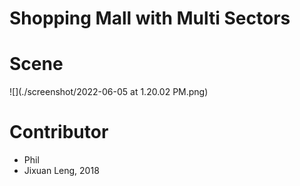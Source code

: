 # Shopping Mall with Multi Sectors

# Scene
![](./screenshot/2022-06-05 at 1.20.02 PM.png)

# Contributor
- Phil
- Jixuan Leng, 2018
